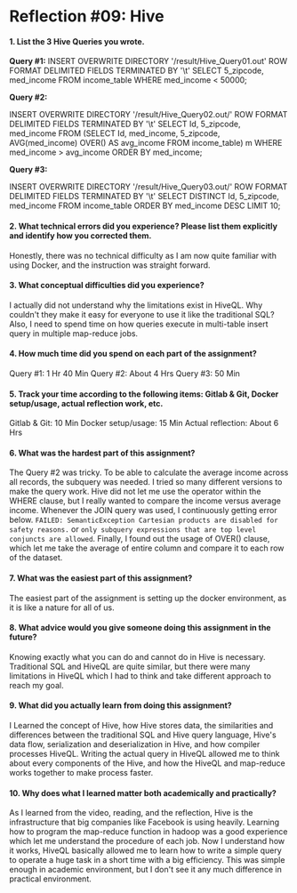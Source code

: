 # Reflection #09: Hive 

#### 1. List the 3 Hive Queries you wrote.

__Query #1:__
INSERT OVERWRITE DIRECTORY '/result/Hive_Query01.out' ROW FORMAT DELIMITED FIELDS TERMINATED BY '\t' SELECT 5_zipcode, med_income FROM income_table WHERE med_income < 50000;

__Query #2:__

INSERT OVERWRITE DIRECTORY '/result/Hive_Query02.out/' ROW FORMAT DELIMITED FIELDS TERMINATED BY '\t' SELECT Id, 5_zipcode, med_income FROM (SELECT Id, med_income, 5_zipcode, AVG(med_income) OVER() AS avg_income FROM income_table) m WHERE med_income > avg_income ORDER BY med_income;

__Query #3:__

INSERT OVERWRITE DIRECTORY '/result/Hive_Query03.out/' ROW FORMAT DELIMITED FIELDS TERMINATED BY '\t' SELECT DISTINCT Id, 5_zipcode, med_income FROM income_table ORDER BY med_income DESC LIMIT 10;

#### 2. What technical errors did you experience? Please list them explicitly and identify how you corrected them.

Honestly, there was no technical difficulty as I am now quite familiar with using Docker, and the instruction was straight forward.

#### 3. What conceptual difficulties did you experience?

I actually did not understand why the limitations exist in HiveQL. Why couldn't they make it easy for everyone to use it like the traditional SQL? Also, I need to spend time on how queries execute in multi-table insert query in multiple map-reduce jobs.

#### 4. How much time did you spend on each part of the assignment?

Query #1: 1 Hr 40 Min
Query #2: About 4 Hrs
Query #3: 50 Min

#### 5. Track your time according to the following items: Gitlab & Git, Docker setup/usage, actual reflection work, etc.

Gitlab & Git: 10 Min
Docker setup/usage: 15 Min
Actual reflection: About 6 Hrs

#### 6. What was the hardest part of this assignment?

The Query #2 was tricky. To be able to calculate the average income across all records, the subquery was needed. I tried so many different versions to make the query work. Hive did not let me use the operator within the WHERE clause, but I really wanted to compare the income versus average income. Whenever the JOIN query was used, I continuously getting error below.
`FAILED: SemanticException Cartesian products are disabled for safety reasons.`
or
`only subquery expressions that are top level conjuncts are allowed`.
Finally, I found out the usage of OVER() clause, which let me take the average of entire column and compare it to each row of the dataset. 

#### 7. What was the easiest part of this assignment?

The easiest part of the assignment is setting up the docker environment, as it is like a nature for all of us.

#### 8. What advice would you give someone doing this assignment in the future?

Knowing exactly what you can do and cannot do in Hive is necessary. Traditional SQL and HiveQL are quite similar, but there were many limitations in HiveQL which I had to think and take different approach to reach my goal.

#### 9. What did you actually learn from doing this assignment? 

I Learned the concept of Hive, how Hive stores data, the similarities and differences between the traditional SQL and Hive query language, Hive's data flow, serialization and deserialization in Hive, and how compiler processes HiveQL. Writing the actual query in HiveQL allowed me to think about every components of the Hive, and how the HiveQL and map-reduce works together to make process faster.

#### 10. Why does what I learned matter both academically and practically?

As I learned from the video, reading, and the reflection, Hive is the infrastructure that big companies like Facebook is using heavily. Learning how to program the map-reduce function in hadoop was a good experience which let me understand the procedure of each job. Now I understand how it works, HiveQL basically allowed me to learn how to write a simple query to operate a huge task in a short time with a big efficiency. This was simple enough in academic environment, but I don't see it any much difference in practical environment.


